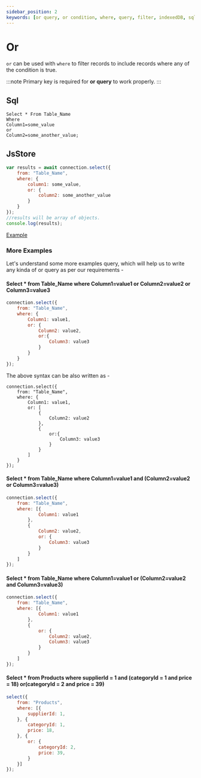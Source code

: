 ```yaml
---
sidebar_position: 2
keywords: [or query, or condition, where, query, filter, indexedDB, sql]
---
```


# Or

`or` can be used with `where` to filter records to include records where any of the condition is true.

:::note
Primary key is required for **or query** to work properly.
:::

## Sql

```
Select * From Table_Name
Where
Column1=some_value
or
Column2=some_another_value;
```

## JsStore

```js
var results = await connection.select({
    from: "Table_Name",
    where: {
        column1: some_value,
        or: {
            column2: some_another_value
        }
    }
});
//results will be array of objects.
console.log(results);
```


<p class="text--center">
    <a class="button button--info" target="_blank" href="https://ujjwalguptaofficial.github.io/idbstudio/?db=Demo&query=select(%7B%0A%20%20%20%20from%3A%20%22Customers%22%2C%0A%20%20%20%20where%3A%7B%0A%20%20%20%20%20%20%20%20country%3A'Mexico'%2C%0A%20%20%20%20%20%20%20%20or%3A%7B%0A%20%20%20%20%20%20%20%20%20%20%20%20city%3A'London'%0A%20%20%20%20%20%20%20%20%7D%0A%20%20%20%20%7D%0A%7D)%3B%0A">Example</a>
</p>

### More Examples

Let's understand some more examples query, which will help us to write any kinda of or query as per our requirements -

#### Select * from Table_Name where Column1=value1 or Column2=value2 or Column3=value3

```js
connection.select({
    from: "Table_Name",
    where: {
        Column1: value1,
        or: {
            Column2: value2,
            or:{
                Column3: value3
            }
        }
    }
});
```

The above syntax can be also written as -

```
connection.select({
    from: "Table_Name",
    where: {
        Column1: value1,
        or: [
            {
                Column2: value2
            },
            {
                or:{
                    Column3: value3
                }
            }
        ]
    }
});
```

#### Select * from Table_Name where Column1=value1 and (Column2=value2 or Column3=value3)

```js
connection.select({
    from: "Table_Name",
    where: [{
            Column1: value1
        },
        {
            Column2: value2,
            or: {
                Column3: value3
            }
        }
    ]
});
```

#### Select * from Table_Name where Column1=value1 or (Column2=value2 and Column3=value3)

```js
connection.select({
    from: "Table_Name",
    where: [{
            Column1: value1
        },
        {
            or: {
                Column2: value2,
                Column3: value3
            }
        }
    ]
});
```

#### Select * from Products where supplierId = 1 and (categoryId = 1 and price = 18) or(categoryId = 2 and price = 39)

```js
select({
    from: "Products",
    where: [{
        supplierId: 1,
    }, {
        categoryId: 1,
        price: 18,
    }, {
        or: {
            categoryId: 2,
            price: 39,
        }
    }]
});
```

